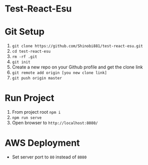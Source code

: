 # Test-React-Esu

# Git Setup
1. `git clone https://github.com/Shinobi881/test-react-esu.git`
2. `cd test-react-esu`
3. `rm -rf .git`
4. `git init`
5. Create a new repo on your Github profile and get the clone link
6. `git remote add origin [you new clone link]`
7. `git push origin master`

# Run Project
1. From project root `npm i`
2. `npm run serve`
3. Open browser to `http://localhost:8080/`

# AWS Deployment
- Set server port to `80` instead of `8080`